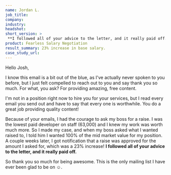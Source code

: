 ```yaml
---
name: Jordan L.
job_title: 
company: 
industry: 
headshot: 
short_version: >
 **I followed all of your advice to the letter, and it really paid off.**
product: Fearless Salary Negotiation
result_summary: 23% increase in base salary.
case_study_url: 
---
```


Hello Josh,

I know this email is a bit out of the blue, as I've actually never spoken to you before, but I just felt compelled to reach out to you and say thank you so much. For what, you ask? For providing amazing, free content.

I'm not in a position right now to hire you for your services, but I read every email you send out and have to say that every one is worthwhile. You do a great job providing quality content!

Because of your emails, I had the courage to ask my boss for a raise. I was the lowest paid developer on staff (63,000) and I knew my work was worth much more. So I made my case, and when my boss asked what I wanted raised to, I told him I wanted 100% of the mid market value for my position. A couple weeks later, I got notification that a raise was approved for the amount I asked for, which was a 23% increase! **I followed all of your advice to the letter, and it really paid off.**

So thank you so much for being awesome. This is the only mailing list I have ever been glad to be on ☺️.